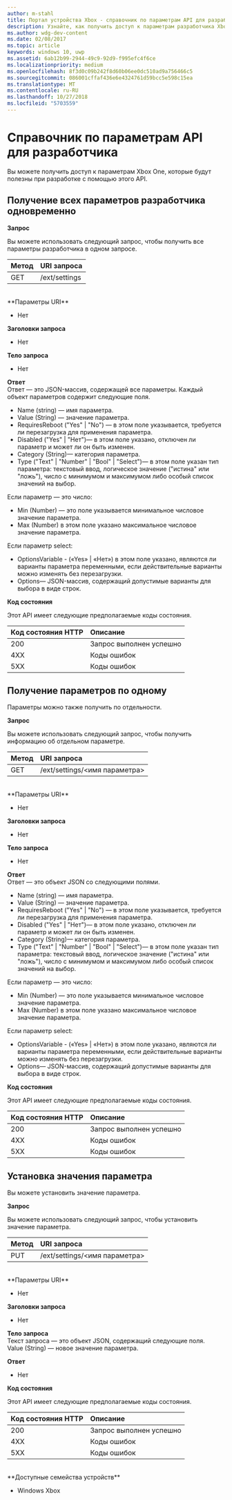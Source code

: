 ```yaml
---
author: m-stahl
title: Портал устройства Xbox - справочник по параметрам API для разработчиков
description: Узнайте, как получить доступ к параметрам разработчика Xbox.
ms.author: wdg-dev-content
ms.date: 02/08/2017
ms.topic: article
keywords: windows 10, uwp
ms.assetid: 6ab12b99-2944-49c9-92d9-f995efc4f6ce
ms.localizationpriority: medium
ms.openlocfilehash: 8f3d0c09b242f8d60b06ee0dc510ad9a756466c5
ms.sourcegitcommit: 086001cffaf436e6e4324761d59bcc5e598c15ea
ms.translationtype: MT
ms.contentlocale: ru-RU
ms.lasthandoff: 10/27/2018
ms.locfileid: "5703559"
---
```

# <a name="developer-settings-api-reference"></a>Справочник по параметрам API для разработчика   
Вы можете получить доступ к параметрам Xbox One, которые будут полезны при разработке с помощью этого API.

## <a name="get-all-developer-settings-at-once"></a>Получение всех параметров разработчика одновременно

**Запрос**

Вы можете использовать следующий запрос, чтобы получить все параметры разработчика в одном запросе.

Метод      | URI запроса
:------     | :-----
GET | /ext/settings
<br />
**Параметры URI**

- Нет

**Заголовки запроса**

- Нет

**Тело запроса**

- Нет

**Ответ**   
Ответ — это JSON-массив, содержащей все параметры. Каждый объект параметров содержит следующие поля.

* Name (string) — имя параметра.
* Value (String) — значение параметра.
* RequiresReboot ("Yes" | "No") — в этом поле указывается, требуется ли перезагрузка для применения параметра.
* Disabled ("Yes" | "Нет")— в этом поле указано, отключен ли параметр и может ли он быть изменен.
* Category (String)— категория параметра.
* Type ("Text" | "Number" | "Bool" | "Select")— в этом поле указан тип параметра: текстовый ввод, логическое значение ("истина" или "ложь"), число с минимумом и максимумом либо особый список значений на выбор.

Если параметр — это число:
* Min (Number) — это поле указывается минимальное числовое значение параметра.
* Max (Number) в этом поле указано максимальное числовое значение параметра.

Если параметр select:
* OptionsVariable - («Yes» | «Нет») в этом поле указано, являются ли варианты параметра переменными, если действительные варианты можно изменять без перезагрузки.
* Options— JSON-массив, содержащий допустимые варианты для выбора в виде строк.

**Код состояния**

Этот API имеет следующие предполагаемые коды состояния.

Код состояния HTTP      | Описание
:------     | :-----
200 | Запрос выполнен успешно
4XX | Коды ошибок
5XX | Коды ошибок

## <a name="get-settings-one-at-a-time"></a>Получение параметров по одному
Параметры можно также получить по отдельности.

**Запрос**

Вы можете использовать следующий запрос, чтобы получить информацию об отдельном параметре.

Метод      | URI запроса
:------     | :-----
GET | /ext/settings/\<имя параметра\>
<br />
**Параметры URI**

- Нет

**Заголовки запроса**

- Нет

**Тело запроса**

- Нет

**Ответ**   
Ответ — это объект JSON со следующими полями.

* Name (string) — имя параметра.
* Value (String) — значение параметра.
* RequiresReboot ("Yes" | "No") — в этом поле указывается, требуется ли перезагрузка для применения параметра.
* Disabled ("Yes" | "Нет")— в этом поле указано, отключен ли параметр и может ли он быть изменен.
* Category (String)— категория параметра.
* Type ("Text" | "Number" | "Bool" | "Select")— в этом поле указан тип параметра: текстовый ввод, логическое значение ("истина" или "ложь"), число с минимумом и максимумом либо особый список значений на выбор.

Если параметр — это число:
* Min (Number) — это поле указывается минимальное числовое значение параметра.
* Max (Number) в этом поле указано максимальное числовое значение параметра.

Если параметр select:
* OptionsVariable - («Yes» | «Нет») в этом поле указано, являются ли варианты параметра переменными, если действительные варианты можно изменять без перезагрузки.
* Options— JSON-массив, содержащий допустимые варианты для выбора в виде строк.

**Код состояния**

Этот API имеет следующие предполагаемые коды состояния.

Код состояния HTTP      | Описание
:------     | :-----
200 | Запрос выполнен успешно
4XX | Коды ошибок
5XX | Коды ошибок

## <a name="set-the-value-of-a-setting"></a>Установка значения параметра
Вы можете установить значение параметра.

**Запрос**

Вы можете использовать следующий запрос, чтобы установить значение параметра.

Метод      | URI запроса
:------     | :-----
PUT | /ext/settings/\<имя параметра\>
<br />
**Параметры URI**

- Нет

**Заголовки запроса**

- Нет

**Тело запроса**   
Текст запроса — это объект JSON, содержащий следующие поля.   
Value (String) — новое значение параметра.

**Ответ**   

- Нет

**Код состояния**

Этот API имеет следующие предполагаемые коды состояния.

Код состояния HTTP      | Описание
:------     | :-----
200 | Запрос выполнен успешно
4XX | Коды ошибок
5XX | Коды ошибок

<br />
**Доступные семейства устройств**

* Windows Xbox